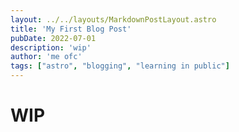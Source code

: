 ```yaml
---
layout: ../../layouts/MarkdownPostLayout.astro
title: 'My First Blog Post'
pubDate: 2022-07-01
description: 'wip'
author: 'me ofc'
tags: ["astro", "blogging", "learning in public"]
---
```

# WIP